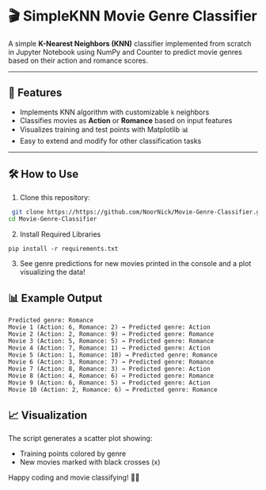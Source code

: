 # 🎬 SimpleKNN Movie Genre Classifier 

A simple **K-Nearest Neighbors (KNN)** classifier implemented from scratch in Jupyter Notebook using NumPy and Counter to predict movie genres based on their action and romance scores.

---

## 🚀 Features

- Implements KNN algorithm with customizable `k` neighbors
- Classifies movies as **Action** or **Romance** based on input features
- Visualizes training and test points with Matplotlib 📊
- Easy to extend and modify for other classification tasks

---

## 🛠️ How to Use

1. Clone this repository:
 ```bash
  git clone https://https://github.com/NoorNick/Movie-Genre-Classifier.git
 cd Movie-Genre-Classifier
 ```
2. Install Required Libraries

```
pip install -r requirements.txt

```

3. See genre predictions for new movies printed in the console and a plot visualizing the data!

## 📊 Example Output

```
Predicted genre: Romance
Movie 1 (Action: 6, Romance: 2) → Predicted genre: Action
Movie 2 (Action: 2, Romance: 9) → Predicted genre: Romance
Movie 3 (Action: 5, Romance: 5) → Predicted genre: Romance
Movie 4 (Action: 7, Romance: 1) → Predicted genre: Action
Movie 5 (Action: 1, Romance: 10) → Predicted genre: Romance
Movie 6 (Action: 3, Romance: 7) → Predicted genre: Romance
Movie 7 (Action: 8, Romance: 3) → Predicted genre: Action
Movie 8 (Action: 4, Romance: 6) → Predicted genre: Romance
Movie 9 (Action: 6, Romance: 5) → Predicted genre: Action
Movie 10 (Action: 2, Romance: 6) → Predicted genre: Romance

```
## 📈 Visualization
The script generates a scatter plot showing:
- Training points colored by genre
- New movies marked with black crosses (x)

Happy coding and movie classifying! 🎉🍿



